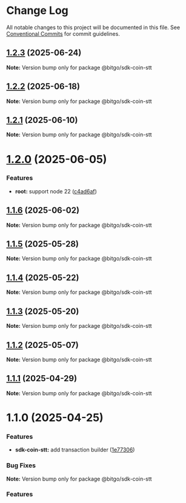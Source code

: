 # Change Log

All notable changes to this project will be documented in this file.
See [Conventional Commits](https://conventionalcommits.org) for commit guidelines.

## [1.2.3](https://github.com/BitGo/BitGoJS/compare/@bitgo/sdk-coin-stt@1.2.2...@bitgo/sdk-coin-stt@1.2.3) (2025-06-24)

**Note:** Version bump only for package @bitgo/sdk-coin-stt

## [1.2.2](https://github.com/BitGo/BitGoJS/compare/@bitgo/sdk-coin-stt@1.2.1...@bitgo/sdk-coin-stt@1.2.2) (2025-06-18)

**Note:** Version bump only for package @bitgo/sdk-coin-stt

## [1.2.1](https://github.com/BitGo/BitGoJS/compare/@bitgo/sdk-coin-stt@1.2.0...@bitgo/sdk-coin-stt@1.2.1) (2025-06-10)

**Note:** Version bump only for package @bitgo/sdk-coin-stt

# [1.2.0](https://github.com/BitGo/BitGoJS/compare/@bitgo/sdk-coin-stt@1.1.6...@bitgo/sdk-coin-stt@1.2.0) (2025-06-05)

### Features

- **root:** support node 22 ([c4ad6af](https://github.com/BitGo/BitGoJS/commit/c4ad6af2e8896221417c303f0f6b84652b493216))

## [1.1.6](https://github.com/BitGo/BitGoJS/compare/@bitgo/sdk-coin-stt@1.1.5...@bitgo/sdk-coin-stt@1.1.6) (2025-06-02)

**Note:** Version bump only for package @bitgo/sdk-coin-stt

## [1.1.5](https://github.com/BitGo/BitGoJS/compare/@bitgo/sdk-coin-stt@1.1.4...@bitgo/sdk-coin-stt@1.1.5) (2025-05-28)

**Note:** Version bump only for package @bitgo/sdk-coin-stt

## [1.1.4](https://github.com/BitGo/BitGoJS/compare/@bitgo/sdk-coin-stt@1.1.3...@bitgo/sdk-coin-stt@1.1.4) (2025-05-22)

**Note:** Version bump only for package @bitgo/sdk-coin-stt

## [1.1.3](https://github.com/BitGo/BitGoJS/compare/@bitgo/sdk-coin-stt@1.1.2...@bitgo/sdk-coin-stt@1.1.3) (2025-05-20)

**Note:** Version bump only for package @bitgo/sdk-coin-stt

## [1.1.2](https://github.com/BitGo/BitGoJS/compare/@bitgo/sdk-coin-stt@1.1.1...@bitgo/sdk-coin-stt@1.1.2) (2025-05-07)

**Note:** Version bump only for package @bitgo/sdk-coin-stt

## [1.1.1](https://github.com/BitGo/BitGoJS/compare/@bitgo/sdk-coin-stt@1.1.0...@bitgo/sdk-coin-stt@1.1.1) (2025-04-29)

**Note:** Version bump only for package @bitgo/sdk-coin-stt

# 1.1.0 (2025-04-25)

### Features

- **sdk-coin-stt:** add transaction builder ([1e77306](https://github.com/BitGo/BitGoJS/commit/1e7730665a74235085d4dfe0c48ddecceb400624))

### Bug Fixes

**Note:** Version bump only for package @bitgo/sdk-coin-stt

### Features
